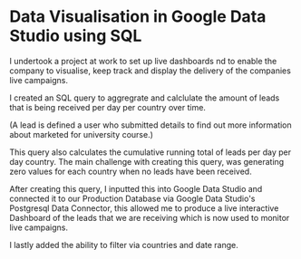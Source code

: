 # Data Visualisation in Google Data Studio using SQL

I undertook a project at work to set up live dashboards nd to enable the company to visualise,
keep track and display the delivery of the companies live campaigns.

I created an SQL query to aggregrate and calclulate the amount of leads that is being received per day per country 
over time. 

(A lead is defined a user who submitted details to find out more information about marketed for university course.) 

This query also calculates the cumulative running total of leads per day per day country.
The main challenge with creating this query, was generating zero values for each country when no leads have been received.

After creating this query, I inputted this into Google Data Studio and connected it to our Production Database 
via Google Data Studio's Postgresql Data Connector, 
this allowed me to produce a live interactive Dashboard of the leads that we are receiving which is now used to monitor live campaigns.

I lastly added the ability to filter via countries and date range.
